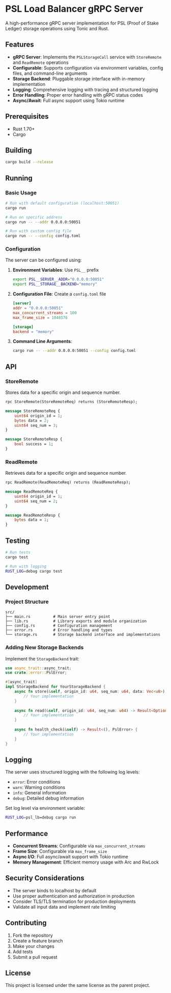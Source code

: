 # PSL Load Balancer gRPC Server

A high-performance gRPC server implementation for PSL (Proof of Stake Ledger) storage operations using Tonic and Rust.

## Features

- **gRPC Server**: Implements the `PSLStorageCall` service with `StoreRemote` and `ReadRemote` operations
- **Configurable**: Supports configuration via environment variables, config files, and command-line arguments
- **Storage Backend**: Pluggable storage interface with in-memory implementation
- **Logging**: Comprehensive logging with tracing and structured logging
- **Error Handling**: Proper error handling with gRPC status codes
- **Async/Await**: Full async support using Tokio runtime

## Prerequisites

- Rust 1.70+ 
- Cargo

## Building

```bash
cargo build --release
```

## Running

### Basic Usage

```bash
# Run with default configuration (localhost:50051)
cargo run

# Run on specific address
cargo run -- --addr 0.0.0.0:50051

# Run with custom config file
cargo run -- --config config.toml
```

### Configuration

The server can be configured using:

1. **Environment Variables**: Use `PSL__` prefix
   ```bash
   export PSL__SERVER__ADDR="0.0.0.0:50051"
   export PSL__STORAGE__BACKEND="memory"
   ```

2. **Configuration File**: Create a `config.toml` file
   ```toml
   [server]
   addr = "0.0.0.0:50051"
   max_concurrent_streams = 100
   max_frame_size = 1048576

   [storage]
   backend = "memory"
   ```

3. **Command Line Arguments**:
   ```bash
   cargo run -- --addr 0.0.0.0:50051 --config config.toml
   ```

## API

### StoreRemote

Stores data for a specific origin and sequence number.

```protobuf
rpc StoreRemote(StoreRemoteReq) returns (StoreRemoteResp);

message StoreRemoteReq {
    uint64 origin_id = 1;
    bytes data = 2;
    uint64 seq_num = 3;
}

message StoreRemoteResp {
    bool success = 1;
}
```

### ReadRemote

Retrieves data for a specific origin and sequence number.

```protobuf
rpc ReadRemote(ReadRemoteReq) returns (ReadRemoteResp);

message ReadRemoteReq {
    uint64 origin_id = 1;
    uint64 seq_num = 2;
}

message ReadRemoteResp {
    bytes data = 1;
}
```

## Testing

```bash
# Run tests
cargo test

# Run with logging
RUST_LOG=debug cargo test
```

## Development

### Project Structure

```
src/
├── main.rs          # Main server entry point
├── lib.rs           # Library exports and module organization
├── config.rs        # Configuration management
├── error.rs         # Error handling and types
└── storage.rs       # Storage backend interface and implementations
```

### Adding New Storage Backends

Implement the `StorageBackend` trait:

```rust
use async_trait::async_trait;
use crate::error::PslError;

#[async_trait]
impl StorageBackend for YourStorageBackend {
    async fn store(&self, origin_id: u64, seq_num: u64, data: Vec<u8>) -> Result<(), PslError> {
        // Your implementation
    }
    
    async fn read(&self, origin_id: u64, seq_num: u64) -> Result<Option<Vec<u8>>, PslError> {
        // Your implementation
    }
    
    async fn health_check(&self) -> Result<(), PslError> {
        // Your implementation
    }
}
```

## Logging

The server uses structured logging with the following log levels:

- `error`: Error conditions
- `warn`: Warning conditions  
- `info`: General information
- `debug`: Detailed debug information

Set log level via environment variable:

```bash
RUST_LOG=psl_lb=debug cargo run
```

## Performance

- **Concurrent Streams**: Configurable via `max_concurrent_streams`
- **Frame Size**: Configurable via `max_frame_size`
- **Async I/O**: Full async/await support with Tokio runtime
- **Memory Management**: Efficient memory usage with Arc and RwLock

## Security Considerations

- The server binds to localhost by default
- Use proper authentication and authorization in production
- Consider TLS/TLS termination for production deployments
- Validate all input data and implement rate limiting

## Contributing

1. Fork the repository
2. Create a feature branch
3. Make your changes
4. Add tests
5. Submit a pull request

## License

This project is licensed under the same license as the parent project.

